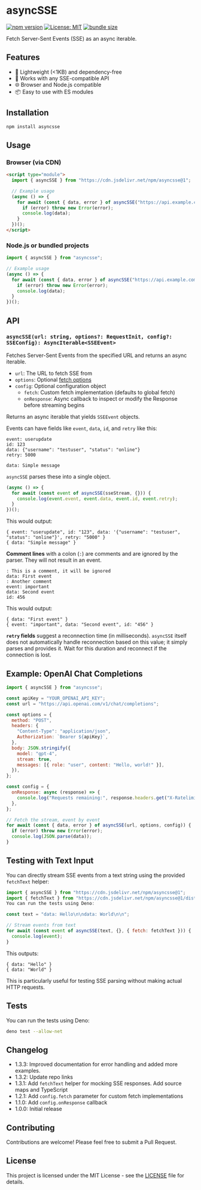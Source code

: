 # asyncSSE

[![npm version](https://img.shields.io/npm/v/asyncsse.svg)](https://www.npmjs.com/package/asyncsse)
[![License: MIT](https://img.shields.io/badge/License-MIT-yellow.svg)](https://opensource.org/licenses/MIT)
[![bundle size](https://img.shields.io/bundlephobia/minzip/asyncsse)](https://bundlephobia.com/package/asyncsse)

Fetch Server-Sent Events (SSE) as an async iterable.

## Features

- 🚀 Lightweight (<1KB) and dependency-free
- 🔄 Works with any SSE-compatible API
- 🌐 Browser and Node.js compatible
- 📦 Easy to use with ES modules

## Installation

```bash
npm install asyncsse
```

## Usage

### Browser (via CDN)

```html
<script type="module">
  import { asyncSSE } from "https://cdn.jsdelivr.net/npm/asyncsse@1";

  // Example usage
  (async () => {
    for await (const { data, error } of asyncSSE("https://api.example.com/sse")) {
      if (error) throw new Error(error);
      console.log(data);
    }
  })();
</script>
```

### Node.js or bundled projects

```javascript
import { asyncSSE } from "asyncsse";

// Example usage
(async () => {
  for await (const { data, error } of asyncSSE("https://api.example.com/sse")) {
    if (error) throw new Error(error);
    console.log(data);
  }
})();
```

## API

### `asyncSSE(url: string, options?: RequestInit, config?: SSEConfig): AsyncIterable<SSEEvent>`

Fetches Server-Sent Events from the specified URL and returns an async iterable.

- `url`: The URL to fetch SSE from
- `options`: Optional [fetch options](https://developer.mozilla.org/en-US/docs/Web/API/fetch#parameters)
- `config`: Optional configuration object
  - `fetch`: Custom fetch implementation (defaults to global fetch)
  - `onResponse`: Async callback to inspect or modify the Response before streaming begins

Returns an async iterable that yields `SSEEvent` objects.

Events can have fields like `event`, `data`, `id`, and `retry` like this:

```
event: userupdate
id: 123
data: {"username": "testuser", "status": "online"}
retry: 5000

data: Simple message
```

`asyncSSE` parses these into a single object.

```javascript
(async () => {
  for await (const event of asyncSSE(sseStream, {})) {
    console.log(event.event, event.data, event.id, event.retry);
  }
})();
```

This would output:

```
{ event: "userupdate", id: "123", data: '{"username": "testuser", "status": "online"}', retry: "5000" }
{ data: "Simple message" }
```

**Comment lines** with a colon (`:`) are comments and are ignored by the parser. They will not result in an event.

```
: This is a comment, it will be ignored
data: First event
: Another comment
event: important
data: Second event
id: 456
```

This would output:

```
{ data: "First event" }
{ event: "important", data: "Second event", id: "456" }
```

**`retry` fields** suggest a reconnection time (in milliseconds). `asyncSSE` itself does not automatically handle reconnection based on this value; it simply parses and provides it. Wait for this duration and reconnect if the connection is lost.

## Example: OpenAI Chat Completions

```javascript
import { asyncSSE } from "asyncsse";

const apiKey = "YOUR_OPENAI_API_KEY";
const url = "https://api.openai.com/v1/chat/completions";

const options = {
  method: "POST",
  headers: {
    "Content-Type": "application/json",
    Authorization: `Bearer ${apiKey}`,
  },
  body: JSON.stringify({
    model: "gpt-4",
    stream: true,
    messages: [{ role: "user", content: "Hello, world!" }],
  }),
};

const config = {
  onResponse: async (response) => {
    console.log("Requests remaining:", response.headers.get("X-Ratelimit-Remaining-Requests"));
  },
};

// Fetch the stream, event by event
for await (const { data, error } of asyncSSE(url, options, config)) {
  if (error) throw new Error(error);
  console.log(JSON.parse(data));
}
```

## Testing with Text Input

You can directly stream SSE events from a text string using the provided `fetchText` helper:

```javascript
import { asyncSSE } from "https://cdn.jsdelivr.net/npm/asyncsse@1";
import { fetchText } from "https://cdn.jsdelivr.net/npm/asyncsse@1/dist/fetchtext.js";
You can run the tests using Deno:

const text = "data: Hello\n\ndata: World\n\n";

// Stream events from text
for await (const event of asyncSSE(text, {}, { fetch: fetchText })) {
  console.log(event);
}
```

This outputs:

```
{ data: "Hello" }
{ data: "World" }
```

This is particularly useful for testing SSE parsing without making actual HTTP requests.

## Tests

You can run the tests using Deno:

```bash
deno test --allow-net
```

## Changelog

- 1.3.3: Improved documentation for error handling and added more examples.
- 1.3.2: Update repo links
- 1.3.1: Add `fetchText` helper for mocking SSE responses. Add source maps and TypeScript
- 1.2.1: Add `config.fetch` parameter for custom fetch implementations
- 1.1.0: Add `config.onResponse` callback
- 1.0.0: Initial release

## Contributing

Contributions are welcome! Please feel free to submit a Pull Request.

## License

This project is licensed under the MIT License - see the [LICENSE](LICENSE) file for details.
